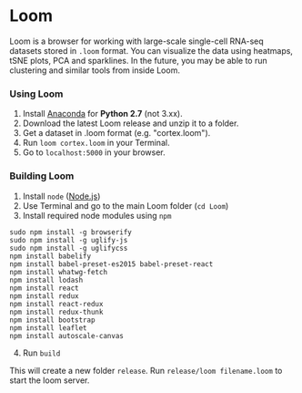 # Loom

Loom is a browser for working with large-scale single-cell RNA-seq datasets stored in `.loom` format. You can visualize the data using heatmaps, tSNE plots, PCA and sparklines. In the future, you may be able to run clustering and similar tools from inside Loom.

### Using Loom

1. Install [Anaconda](https://www.continuum.io/downloads) for **Python 2.7** (not 3.xx).
2. Download the latest Loom release and unzip it to a folder.
3. Get a dataset in .loom format (e.g. "cortex.loom").
4. Run `loom cortex.loom` in your Terminal.
5. Go to `localhost:5000` in your browser.
 
### Building Loom

1. Install `node` ([Node.js](https://nodejs.org/en/))
2. Use Terminal and go to the main Loom folder (`cd Loom`)
3. Install required node modules using `npm`

```
sudo npm install -g browserify
sudo npm install -g uglify-js
sudo npm install -g uglifycss
npm install babelify
npm install babel-preset-es2015 babel-preset-react
npm install whatwg-fetch
npm install lodash
npm install react
npm install redux
npm install react-redux
npm install redux-thunk
npm install bootstrap
npm install leaflet
npm install autoscale-canvas
```

4.  Run `build` 

This will create a new folder `release`. Run `release/loom filename.loom` to start the loom server.

